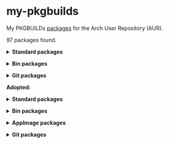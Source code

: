 # my-pkgbuilds
My PKGBUILDs [packages](https://aur.archlinux.org/packages?K=begin-theadventu&SeB=m) for the Arch User Repository (AUR).

97 packages found.

**<details><summary> Standard packages </summary>**

[alfae](https://github.com/suchmememanyskill/Alfae): https://aur.archlinux.org/packages/alfae

[bmi](https://aur.archlinux.org/packages/bmi): https://aur.archlinux.org/packages/bmi

[crowbar](https://github.com/ZeqMacaw/Crowbar): https://aur.archlinux.org/packages/crowbar

[chromatic](https://github.com/nate-xyz/chromatic): https://aur.archlinux.org/packages/chromatic

[desktopius](https://github.com/alexkdeveloper/dfc): https://aur.archlinux.org/packages/desktopius

[fl-studio-integrator](https://github.com/begin-theadventure/fl-studio-integrator-linux): https://aur.archlinux.org/packages/fl-studio-integrator

[flightcore](https://github.com/R2NorthstarTools/FlightCore): https://aur.archlinux.org/packages/flightcore

[footage](https://gitlab.com/adhami3310/Footage): https://aur.archlinux.org/packages/footage

[hamonikr-onboard-layout-ko](https://github.com/hamonikr/hamonikr-onboard-layout-ko): https://aur.archlinux.org/packages/hamonikr-onboard-layout-ko

[inspector](https://github.com/Nokse22/inspector): https://aur.archlinux.org/packages/inspector

[notepad](https://github.com/alexkdeveloper/notepad): https://aur.archlinux.org/packages/notepad

[mdlshit](https://github.com/headassbtw/mdlshit): https://aur.archlinux.org/packages/mdlshit

[mini-text](https://github.com/Nokse22/mini-text): https://aur.archlinux.org/packages/mini-text

[nottist](https://github.com/alexkdeveloper/nottist): https://aur.archlinux.org/packages/nottist

[newelle](https://github.com/qwersyk/Newelle): https://aur.archlinux.org/packages/newelle

[papa](https://github.com/AnActualEmerald/papa): https://aur.archlinux.org/packages/papa

[pleaserunthat](https://github.com/Sebicodes99/pleaserunthat-beta): https://aur.archlinux.org/packages/pleaserunthat

[latencyflex](https://github.com/ishitatsuyuki/LatencyFleX)-proton-ge-custom: https://aur.archlinux.org/packages/latencyflex-proton-ge-custom

[legion+](https://github.com/r-ex/LegionPlus): https://aur.archlinux.org/packages/legion+

[tacentview](https://github.com/bluescan/tacentview): https://aur.archlinux.org/packages/tacentview

[telegraph](https://github.com/fkinoshita/Telegraph): https://aur.archlinux.org/packages/telegraph

[teleprompter](https://github.com/Nokse22/teleprompter): https://aur.archlinux.org/packages/teleprompter

[tictactoy](https://aur.archlinux.org/packages/tictactoy): https://aur.archlinux.org/packages/tictactoy

[trivia-quiz](https://aur.archlinux.org/packages/trivia-quiz): https://aur.archlinux.org/packages/trivia-quiz

[uniextract2](https://github.com/Bioruebe/UniExtract2): https://aur.archlinux.org/packages/uniextract2

[ultimate-tic-tac-toe](https://github.com/Nokse22/ultimate-tic-tac-toe): https://aur.archlinux.org/packages/ultimate-tic-tac-toe

[viper-sh](https://github.com/0neGal/viper-sh): https://aur.archlinux.org/packages/viper-sh

[weather](https://github.com/amit9838/weather)-gtk4: https://aur.archlinux.org/packages/weather-gtk4
</details>


**<details><summary> Bin packages </summary>**

[albumartcreator](https://github.com/0neGal/albumArtCreator)-bin: https://aur.archlinux.org/packages/albumartcreator-bin

[alfae](https://github.com/suchmememanyskill/Alfae)-bin: https://aur.archlinux.org/packages/alfae-bin

[amdgpu_top](https://github.com/Umio-Yasuno/amdgpu_top)-bin: https://aur.archlinux.org/packages/amdgpu_top-bin

[audius-client](https://github.com/AudiusProject/audius-protocol/tree/main/packages/web)-bin: https://aur.archlinux.org/packages/audius-client-bin

[beaver-notes](https://github.com/Daniele-rolli/Beaver-Notes)-bin: https://aur.archlinux.org/packages/beaver-notes-bin

[calyxos-flasher](https://gitlab.com/CalyxOS/device-flasher)-bin: https://aur.archlinux.org/packages/calyxos-flasher-bin

[converternow](https://github.com/ferraridamiano/ConverterNOW)-bin: https://aur.archlinux.org/packages/converternow-bin

[crossover](https://github.com/lacymorrow/crossover)-overlay-bin: https://aur.archlinux.org/packages/crossover-overlay-bin

[cryptocam-companion](https://gitlab.com/cryptocam/cryptocam-companion)-bin: https://aur.archlinux.org/packages/cryptocam-companion-bin

[emojimart](https://github.com/vemonet/EmojiMart)-bin: https://aur.archlinux.org/packages/emojimart-bin

firefox-extension-[return-youtube-dislike](https://addons.mozilla.org/addon/return-youtube-dislikes)-bin: https://aur.archlinux.org/packages/firefox-extension-return-youtube-dislike-bin

firefox-extension-[xdman8-browser-monitor](https://addons.mozilla.org/addon/xdm-browser-monitor-v8)-bin: https://aur.archlinux.org/packages/firefox-extension-xdman8-browser-monitor-bin

[flemozi](https://github.com/KRTirtho/flemozi)-bin: https://aur.archlinux.org/packages/flemozi-bin

[flightcore](https://github.com/R2NorthstarTools/FlightCore)-bin: https://aur.archlinux.org/packages/flightcore-bin

[hammer-editor](https://github.com/Wavesonics/hammer-editor)-bin: https://aur.archlinux.org/packages/hammer-editor-bin

[harmonyvpktool](https://github.com/harmonytf/HarmonyVPKTool)-bin: https://aur.archlinux.org/packages/harmonyvpktool-bin

[kitch](https://itchio.itch.io/kitch)-bin: https://aur.archlinux.org/packages/kitch-bin

[latencyflex](https://github.com/ishitatsuyuki/LatencyFleX)-bin: https://aur.archlinux.org/packages/latencyflex-bin

[lazap](https://aur.archlinux.org/packages/lazap-bin)-bin: https://aur.archlinux.org/packages/lazap-bin

librewolf-extension-[bitwarden](https://addons.mozilla.org/addon/bitwarden-password-manager)-bin: https://aur.archlinux.org/packages/librewolf-extension-bitwarden-bin

librewolf-extension-[dark-reader](https://addons.mozilla.org/addon/darkreader)-bin: https://aur.archlinux.org/packages/librewolf-extension-dark-reader-bin

librewolf-extension-[localcdn](https://addons.mozilla.org/addon/localcdn-fork-of-decentraleyes)-bin: https://aur.archlinux.org/packages/librewolf-extension-localcdn-bin

librewolf-extension-[return-youtube-dislike](https://addons.mozilla.org/addon/return-youtube-dislikes)-bin: https://aur.archlinux.org/packages/librewolf-extension-return-youtube-dislike-bin

librewolf-extension-[uget-integration](https://addons.mozilla.org/addon/ugetintegration)-bin: https://aur.archlinux.org/packages/librewolf-extension-uget-integration-bin

librewolf-extension-[xdman8-browser-monitor](https://addons.mozilla.org/addon/xdm-browser-monitor-v8)-bin: https://aur.archlinux.org/packages/librewolf-extension-xdman8-browser-monitor-bin

[linux-intel-undervolt-gui](https://github.com/lukechadwick/linux-intel-undervolt-gui)-bin: https://aur.archlinux.org/packages/linux-intel-undervolt-gui-bin

[notepadnext](https://github.com/dail8859/NotepadNext)-bin: https://aur.archlinux.org/packages/notepadnext-bin

[mdlshit](https://github.com/headassbtw/mdlshit)-bin: https://aur.archlinux.org/packages/mdlshit-bin

[monitorctl](https://github.com/5iddy/monitorctl)-bin: https://aur.archlinux.org/packages/monitorctl-bin

[mrvn-radiant](https://github.com/MRVN-Radiant/MRVN-Radiant)-bin: https://aur.archlinux.org/packages/mrvn-radiant-bin

[ossia-score](https://github.com/ossia/score)-bin: https://aur.archlinux.org/packages/ossia-score-bin

[papa](https://github.com/AnActualEmerald/papa)-bin: https://aur.archlinux.org/packages/papa-bin

[pdfgui_tools](https://github.com/TheWatcherMultiversal/pdfgui_tools)-bin: https://aur.archlinux.org/packages/pdfgui_tools-bin	

[rspnvpk](https://github.com/taskinoz/RSPNVPK)-bin: https://aur.archlinux.org/packages/rspnvpk-bin

[rymfony](https://github.com/Orbitale/Rymfony)-bin: https://aur.archlinux.org/packages/rymfony-bin

[sigma-file-manager](https://github.com/aleksey-hoffman/sigma-file-manager)-bin: https://aur.archlinux.org/packages/sigma-file-manager-bin

[slippi-launcher](https://github.com/project-slippi/slippi-launcher)-bin: https://aur.archlinux.org/packages/slippi-launcher-bin

[stlspy](https://github.com/suchmememanyskill/StlSpy)-bin: https://aur.archlinux.org/packages/stlspy-bin

[tacentview](https://github.com/bluescan/tacentview)-bin: https://aur.archlinux.org/packages/tacentview-bin

[uncso2](https://github.com/L-Leite/UnCSO2)-bin: https://aur.archlinux.org/packages/uncso2-bin

[upscayl](https://github.com/upscayl/upscayl)-rpm-bin: https://aur.archlinux.org/packages/upscayl-rpm-bin

[vpkedit](https://github.com/craftablescience/VPKEdit)-bin: https://aur.archlinux.org/packages/vpkedit-bin

[xdelta3-cross-gui](https://github.com/dan0v/xdelta3-cross-gui)-bin: https://aur.archlinux.org/packages/xdelta3-cross-gui-bin

[xdman8](https://github.com/subhra74/xdm-experimental-binaries)-bin: https://aur.archlinux.org/packages/xdman8-bin

[youtube-dl-gui)](https://github.com/StefanLobbenmeier/youtube-dl-gui): https://aur.archlinux.org/packages/youtube-dl-gui-bin
</details>


**<details><summary> Git packages </summary>**

[yadp](https://aur.archlinux.org/packages/yadp-git)-git: https://aur.archlinux.org/packages/yadp-git

[linuxwave](https://github.com/orhun/linuxwave)-git: https://aur.archlinux.org/packages/linuxwave-git

[syngestures](https://github.com/mqudsi/syngesture)-git: https://aur.archlinux.org/packages/syngestures-git

[telegraph](https://github.com/fkinoshita/Telegraph)-git: https://aur.archlinux.org/packages/telegraph-git
</details>


**Adopted:**


**<details><summary> Standard packages </summary>**

[extract-xiso](https://github.com/XboxDev/extract-xiso): https://aur.archlinux.org/packages/extract-xiso

gimp-plugin-[contrastfix](https://web.archive.org/web/20180628150143if_/http://registry.gimp.org/node/182): https://aur.archlinux.org/packages/gimp-plugin-contrastfix

[inspektor](https://github.com/hezral/inspektor): https://aur.archlinux.org/packages/inspektor

[kddockwidgets](https://github.com/KDAB/KDDockWidgets): https://aur.archlinux.org/packages/kddockwidgets

[matchbox-keyboard](https://www.yoctoproject.org/software-item/matchbox): https://aur.archlinux.org/packages/matchbox-keyboard

librewolf-extension-[dark-reader](https://github.com/darkreader/darkreader): https://aur.archlinux.org/packages/librewolf-extension-dark-reader

python-[pyvisa](https://github.com/pyvisa/pyvisa): https://aur.archlinux.org/packages/python-pyvisa

python-[pyvisa-py](https://github.com/pyvisa/pyvisa-py): https://aur.archlinux.org/packages/python-pyvisa-py

python-[undervolt](https://github.com/georgewhewell/undervolt): https://aur.archlinux.org/packages/python-undervolt

[riseup-vpn](https://github.com/leapcode/bitmask-vpn): https://aur.archlinux.org/packages/riseup-vpn

[rmtrash](https://github.com/PhrozenByte/rmtrash): https://aur.archlinux.org/packages/rmtrash

[syngestures](https://github.com/mqudsi/syngesture): https://aur.archlinux.org/packages/syngestures
</details>


**<details><summary> Bin packages </summary>**

[application-inspector](https://github.com/microsoft/ApplicationInspector)-bin: https://aur.archlinux.org/packages/application-inspector-bin

[ghc-raspbian](https://archive.raspbian.org/raspbian/pool/main/g/ghc)-bin: https://aur.archlinux.org/packages/ghc-raspbian-bin

[peazip-qt-bin](https://github.com/peazip/PeaZip): https://aur.archlinux.org/packages/peazip-qt-bin

[listmonk](https://github.com/knadh/listmonk)-bin: https://aur.archlinux.org/packages/listmonk-bin

[notesnook](https://github.com/streetwriters/notesnook)-bin: https://aur.archlinux.org/packages/notesnook-bin

[peazip-qt](https://github.com/peazip/PeaZip)-bin: https://aur.archlinux.org/packages/peazip-qt-bin
</details>


**<details><summary> AppImage packages </summary>**

[hotspot](https://github.com/KDAB/hotspot)-appimage: https://aur.archlinux.org/packages/hotspot-appimage
</details>


**<details><summary> Git packages </summary>**

[curtail](https://github.com/Huluti/Curtail)-git: https://aur.archlinux.org/packages/curtail-git

[upscaler](https://gitlab.gnome.org/World/Upscaler)-git: https://aur.archlinux.org/packages/upscaler-git
</details>
